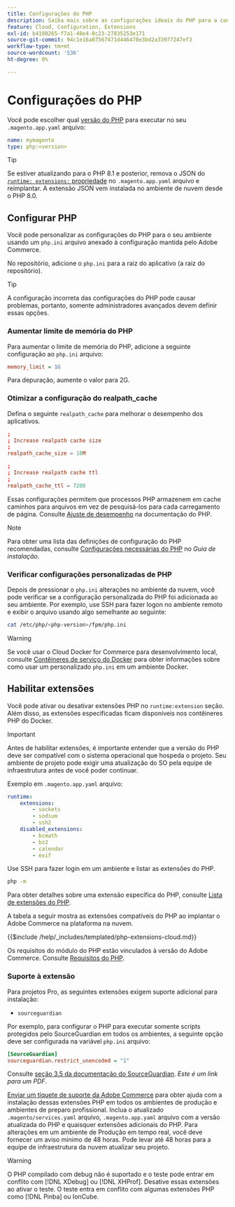 ```yaml
---
title: Configurações do PHP
description: Saiba mais sobre as configurações ideais do PHP para a configuração de aplicativos do Commerce na infraestrutura em nuvem.
feature: Cloud, Configuration, Extensions
exl-id: b4180265-f7a1-48e4-8c23-27835253e171
source-git-commit: 94c1e16a07567471d446478e3bd2a33977247ef3
workflow-type: tm+mt
source-wordcount: '536'
ht-degree: 0%

---
```


# Configurações do PHP

Você pode escolher qual [versão do PHP](https://experienceleague.adobe.com/docs/commerce-operations/installation-guide/system-requirements.html) para executar no seu `.magento.app.yaml` arquivo:

```yaml
name: mymagento
type: php:<version>
```

>[!TIP]
>
>Se estiver atualizando para o PHP 8.1 e posterior, remova o JSON do [`runtime: extensions:` propriedade](properties.md#runtime) no `.magento.app.yaml` arquivo e reimplantar. A extensão JSON vem instalada no ambiente de nuvem desde o PHP 8.0.

## Configurar PHP

Você pode personalizar as configurações do PHP para o seu ambiente usando um `php.ini` arquivo anexado à configuração mantida pelo Adobe Commerce.

No repositório, adicione o `php.ini` para a raiz do aplicativo (a raiz do repositório).

>[!TIP]
>
>A configuração incorreta das configurações do PHP pode causar problemas, portanto, somente administradores avançados devem definir essas opções.

### Aumentar limite de memória do PHP

Para aumentar o limite de memória do PHP, adicione a seguinte configuração ao `php.ini` arquivo:

```ini
memory_limit = 1G
```

Para depuração, aumente o valor para 2G.

### Otimizar a configuração do realpath_cache

Defina o seguinte `realpath_cache` para melhorar o desempenho dos aplicativos.

```conf
;
; Increase realpath cache size
;
realpath_cache_size = 10M

;
; Increase realpath cache ttl
;
realpath_cache_ttl = 7200
```

Essas configurações permitem que processos PHP armazenem em cache caminhos para arquivos em vez de pesquisá-los para cada carregamento de página. Consulte [Ajuste de desempenho](https://www.php.net/manual/en/ini.core.php) na documentação do PHP.

>[!NOTE]
>
>Para obter uma lista das definições de configuração do PHP recomendadas, consulte [Configurações necessárias do PHP](https://experienceleague.adobe.com/docs/commerce-operations/installation-guide/prerequisites/php-settings.html) no _Guia de instalação_.

### Verificar configurações personalizadas de PHP

Depois de pressionar o `php.ini` alterações no ambiente da nuvem, você pode verificar se a configuração personalizada do PHP foi adicionada ao seu ambiente. Por exemplo, use SSH para fazer logon no ambiente remoto e exibir o arquivo usando algo semelhante ao seguinte:

```bash
cat /etc/php/<php-version>/fpm/php.ini
```

>[!WARNING]
>
>Se você usar o Cloud Docker for Commerce para desenvolvimento local, consulte [Contêineres de serviço do Docker](https://developer.adobe.com/commerce/cloud-tools/docker/containers/service/#fpm-container) para obter informações sobre como usar um personalizado `php.ini` em um ambiente Docker.

## Habilitar extensões

Você pode ativar ou desativar extensões PHP no `runtime:extension` seção. Além disso, as extensões especificadas ficam disponíveis nos contêineres PHP do Docker.

>[!IMPORTANT]
>
>Antes de habilitar extensões, é importante entender que a versão do PHP deve ser compatível com o sistema operacional que hospeda o projeto. Seu ambiente de projeto pode exigir uma atualização do SO pela equipe de infraestrutura antes de você poder continuar.

Exemplo em `.magento.app.yaml` arquivo:

```yaml
runtime:
    extensions:
        - sockets
        - sodium
        - ssh2
    disabled_extensions:
        - bcmath
        - bz2
        - calendar
        - exif
```

Use SSH para fazer login em um ambiente e listar as extensões do PHP.

```bash
php -m
```

Para obter detalhes sobre uma extensão específica do PHP, consulte [Lista de extensões do PHP](https://www.php.net/manual/en/extensions.alphabetical.php).

A tabela a seguir mostra as extensões compatíveis do PHP ao implantar o Adobe Commerce na plataforma na nuvem.

{{$include /help/_includes/templated/php-extensions-cloud.md}}

Os requisitos do módulo do PHP estão vinculados à versão do Adobe Commerce. Consulte [Requisitos do PHP](https://experienceleague.adobe.com/docs/commerce-operations/installation-guide/prerequisites/php-settings.html).

### Suporte à extensão

Para projetos Pro, as seguintes extensões exigem suporte adicional para instalação:

- `sourceguardian`

Por exemplo, para configurar o PHP para executar somente scripts protegidos pelo SourceGuardian em todos os ambientes, a seguinte opção deve ser configurada na variável `php.ini` arquivo:

```ini
[SourceGuardian]
sourceguardian.restrict_unencoded = "1"
```

Consulte [seção 3.5 da documentação do SourceGuardian](https://sourceguardian.com/demofiles/files/SourceGuardian%20for%20Linux%20User%20Manual.pdf). _Este é um link para um PDF_.

[Enviar um tíquete de suporte da Adobe Commerce](https://experienceleague.adobe.com/docs/commerce-knowledge-base/kb/help-center-guide/magento-help-center-user-guide.html#submit-ticket) para obter ajuda com a instalação dessas extensões PHP em todos os ambientes de produção e ambientes de preparo profissional. Inclua o atualizado `.magento/services.yaml` arquivo, `.magento.app.yaml` arquivo com a versão atualizada do PHP e quaisquer extensões adicionais do PHP. Para alterações em um ambiente de Produção em tempo real, você deve fornecer um aviso mínimo de 48 horas. Pode levar até 48 horas para a equipe de infraestrutura da nuvem atualizar seu projeto.

>[!WARNING]
>
>O PHP compilado com debug não é suportado e o teste pode entrar em conflito com [!DNL XDebug] ou [!DNL XHProf]. Desative essas extensões ao ativar o teste. O teste entra em conflito com algumas extensões PHP como [!DNL Pinba] ou IonCube.
